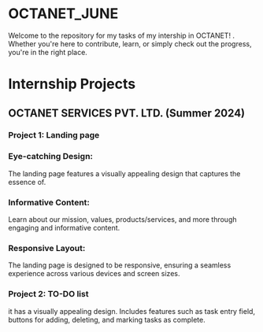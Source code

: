 # OCTANET_JUNE
Welcome to the repository for my tasks of my intership in OCTANET! . Whether you're here to contribute, learn, or simply check out the progress, you're in the right place.


# Internship Projects

## OCTANET SERVICES PVT. LTD. (Summer 2024)

### Project 1: Landing page

### Eye-catching Design: 
The landing page features a visually appealing design that captures the essence of.
### Informative Content: 
Learn about our mission, values, products/services, and more through engaging and informative content.
### Responsive Layout: 
The landing page is designed to be responsive, ensuring a seamless experience across various devices and screen sizes.

### Project 2: TO-DO list
it has a visually appealing design.
Includes features such as task entry field, buttons for adding, deleting, and marking tasks as complete.

